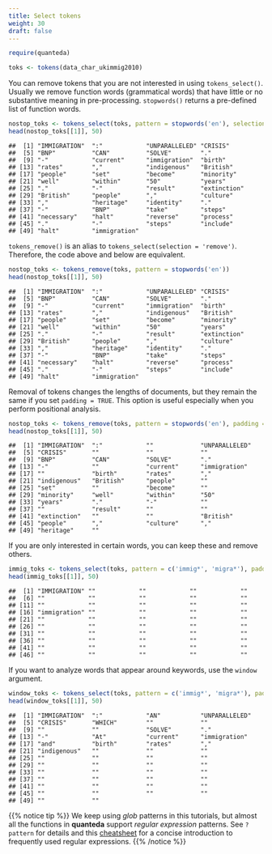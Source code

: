 ```yaml
---
title: Select tokens
weight: 30
draft: false
---
```



```r
require(quanteda)
```


```r
toks <- tokens(data_char_ukimmig2010)
```

You can remove tokens that you are not interested in using `tokens_select()`. Usually we remove function words (grammatical words) that have little or no substantive meaning in pre-processing. `stopwords()` returns a pre-defined list of function words.


```r
nostop_toks <- tokens_select(toks, pattern = stopwords('en'), selection = 'remove')
head(nostop_toks[[1]], 50)
```

```
##  [1] "IMMIGRATION"  ":"            "UNPARALLELED" "CRISIS"      
##  [5] "BNP"          "CAN"          "SOLVE"        "."           
##  [9] "-"            "current"      "immigration"  "birth"       
## [13] "rates"        ","            "indigenous"   "British"     
## [17] "people"       "set"          "become"       "minority"    
## [21] "well"         "within"       "50"           "years"       
## [25] "."            "-"            "result"       "extinction"  
## [29] "British"      "people"       ","            "culture"     
## [33] ","            "heritage"     "identity"     "."           
## [37] "-"            "BNP"          "take"         "steps"       
## [41] "necessary"    "halt"         "reverse"      "process"     
## [45] "."            "-"            "steps"        "include"     
## [49] "halt"         "immigration"
```

`tokens_remove()` is an alias to `tokens_select(selection = 'remove')`. Therefore, the code above and below are equivalent.


```r
nostop_toks <- tokens_remove(toks, pattern = stopwords('en'))
head(nostop_toks[[1]], 50)
```

```
##  [1] "IMMIGRATION"  ":"            "UNPARALLELED" "CRISIS"      
##  [5] "BNP"          "CAN"          "SOLVE"        "."           
##  [9] "-"            "current"      "immigration"  "birth"       
## [13] "rates"        ","            "indigenous"   "British"     
## [17] "people"       "set"          "become"       "minority"    
## [21] "well"         "within"       "50"           "years"       
## [25] "."            "-"            "result"       "extinction"  
## [29] "British"      "people"       ","            "culture"     
## [33] ","            "heritage"     "identity"     "."           
## [37] "-"            "BNP"          "take"         "steps"       
## [41] "necessary"    "halt"         "reverse"      "process"     
## [45] "."            "-"            "steps"        "include"     
## [49] "halt"         "immigration"
```

Removal of tokens changes the lengths of documents, but they remain the same if you set `padding = TRUE`. This option is useful especially when you perform positional analysis.


```r
nostop_toks <- tokens_remove(toks, pattern = stopwords('en'), padding = TRUE)
head(nostop_toks[[1]], 50)
```

```
##  [1] "IMMIGRATION"  ":"            ""             "UNPARALLELED"
##  [5] "CRISIS"       ""             ""             ""            
##  [9] "BNP"          "CAN"          "SOLVE"        "."           
## [13] "-"            ""             "current"      "immigration" 
## [17] ""             "birth"        "rates"        ","           
## [21] "indigenous"   "British"      "people"       ""            
## [25] "set"          ""             "become"       ""            
## [29] "minority"     "well"         "within"       "50"          
## [33] "years"        "."            "-"            ""            
## [37] ""             "result"       ""             ""            
## [41] "extinction"   ""             ""             "British"     
## [45] "people"       ","            "culture"      ","           
## [49] "heritage"     ""
```

If you are only interested in certain words, you can keep these and remove others.


```r
immig_toks <- tokens_select(toks, pattern = c('immig*', 'migra*'), padding = TRUE)
head(immig_toks[[1]], 50)
```

```
##  [1] "IMMIGRATION" ""            ""            ""            ""           
##  [6] ""            ""            ""            ""            ""           
## [11] ""            ""            ""            ""            ""           
## [16] "immigration" ""            ""            ""            ""           
## [21] ""            ""            ""            ""            ""           
## [26] ""            ""            ""            ""            ""           
## [31] ""            ""            ""            ""            ""           
## [36] ""            ""            ""            ""            ""           
## [41] ""            ""            ""            ""            ""           
## [46] ""            ""            ""            ""            ""
```

If you want to analyze words that appear around keywords, use the `window` argument.


```r
window_toks <- tokens_select(toks, pattern = c('immig*', 'migra*'), padding = TRUE, window = 5)
head(window_toks[[1]], 50)
```

```
##  [1] "IMMIGRATION"  ":"            "AN"           "UNPARALLELED"
##  [5] "CRISIS"       "WHICH"        ""             ""            
##  [9] ""             ""             "SOLVE"        "."           
## [13] "-"            "At"           "current"      "immigration" 
## [17] "and"          "birth"        "rates"        ","           
## [21] "indigenous"   ""             ""             ""            
## [25] ""             ""             ""             ""            
## [29] ""             ""             ""             ""            
## [33] ""             ""             ""             ""            
## [37] ""             ""             ""             ""            
## [41] ""             ""             ""             ""            
## [45] ""             ""             ""             ""            
## [49] ""             ""
```

{{% notice tip %}}
We keep using *glob* patterns in this tutorials, but almost all the functions in **quanteda** support *regular expression* patterns. See `?pattern` for details and this [cheatsheet](https://www.cheatography.com/davechild/cheat-sheets/regular-expressions/pdf_bw/) for a concise introduction to frequently used regular expressions.
{{% /notice %}}

